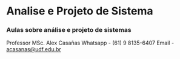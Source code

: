 # Analise e Projeto de Sistema
### Aulas sobre análise e projeto de sistemas
Professor MSc. Alex Casañas
Whatsapp - (61) 9 8135-6407
Email - acasanas@udf.edu.br
 
